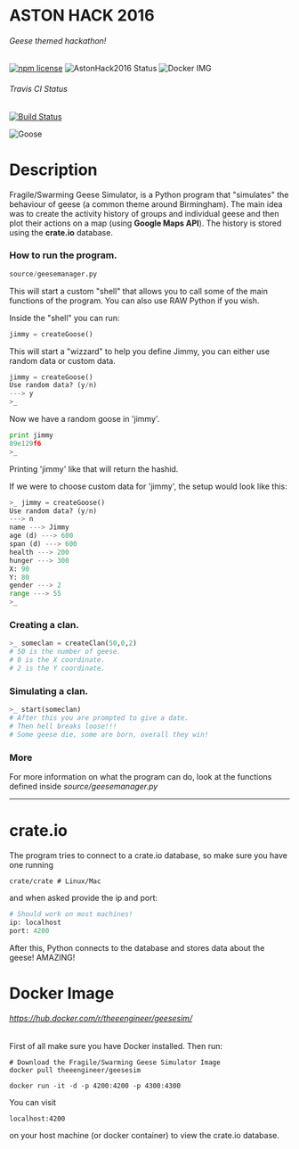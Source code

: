 ASTON HACK 2016
===
###### Geese themed hackathon!

[![npm license](https://img.shields.io/npm/l/awesome-badges.svg)](https://github.com/thee-engineer/astonhack-2016)
![AstonHack2016 Status](https://img.shields.io/badge/astonhack2016-winner-orange.svg)
![Docker IMG](https://img.shields.io/badge/docker-image-blue.svg)

###### Travis CI Status
[![Build Status](https://travis-ci.com/thee-engineer/astonhack-2016.svg?token=ySNrvJx6Lqs7r3y3HqKN&branch=master)](https://travis-ci.com/thee-engineer/astonhack-2016)

![Goose](https://astonhack.co.uk/images/ah-goose.png )

# Description
Fragile/Swarming Geese Simulator, is a Python program that "simulates" the
behaviour of geese (a common theme around Birmingham). The main idea was to
create the activity history of groups and individual geese and then plot their
actions on a map (using **Google Maps API**). The history is stored using the **crate.io**
database.

### How to run the program.
```python
source/geesemanager.py
```
This will start a custom "shell" that allows you to call some of the main
functions of the program. You can also use RAW Python if you wish.

Inside the "shell" you can run:
```python
jimmy = createGoose()
```
This will start a "wizzard" to help you define
Jimmy, you can either use random data or custom
data.
```python
jimmy = createGoose()
Use random data? (y/n)
---> y
>_
```
Now we have a random goose in 'jimmy'.
```python
print jimmy
89e129f6
>_
```
Printing 'jimmy' like that will return the hashid.


If we were to choose custom data for 'jimmy', the
setup would look like this:
```python
>_ jimmy = createGoose()
Use random data? (y/n)
---> n
name ---> Jimmy
age (d) ---> 600
span (d) ---> 600
health ---> 200
hunger ---> 300
X: 90
Y: 80
gender ---> 2
range ---> 55
>_
```

### Creating a clan.

```python
>_ someclan = createClan(50,0,2)
# 50 is the number of geese.
# 0 is the X coordinate.
# 2 is the Y coordinate.
```

### Simulating a clan.

```python
>_ start(someclan)
# After this you are prompted to give a date.
# Then hell breaks loose!!!
# Some geese die, some are born, overall they win!
```

### More
For more information on what the program can do, look at the functions defined inside *source/geesemanager.py*

---
# crate.io
The program tries to connect to a crate.io database, so make sure you have one running
```shell
crate/crate # Linux/Mac
```
and when asked provide the ip and port:
```python
# Should work on most machines!
ip: localhost
port: 4200
```
After this, Python connects to the database and stores data about the geese! AMAZING!

# Docker Image
###### https://hub.docker.com/r/theeengineer/geesesim/

First of all make sure you have Docker installed. Then run:
``` shell
# Download the Fragile/Swarming Geese Simulator Image
docker pull theeengineer/geesesim

docker run -it -d -p 4200:4200 -p 4300:4300
```
You can visit
```
localhost:4200
```
on your host machine (or docker container) to view the crate.io database.
